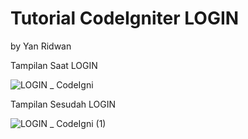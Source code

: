 # Tutorial CodeIgniter LOGIN

by Yan Ridwan

Tampilan Saat LOGIN

![LOGIN _ CodeIgni](https://user-images.githubusercontent.com/44351147/138717302-a437b399-0565-4b3c-a533-471d96e91f9b.png)

Tampilan Sesudah LOGIN

![LOGIN _ CodeIgni (1)](https://user-images.githubusercontent.com/44351147/138717364-5ec62765-5e2c-48f3-ad73-16e657bd3f38.png)

